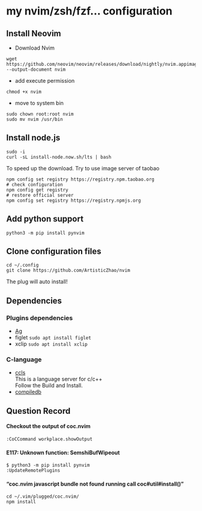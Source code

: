 # my nvim/zsh/fzf... configuration

## Install Neovim
- Download Nvim
```
wget https://github.com/neovim/neovim/releases/download/nightly/nvim.appimage --output-document nvim
```

- add execute permission
```
chmod +x nvim
```

- move to system bin
```
sudo chown root:root nvim
sudo mv nvim /usr/bin
```

## Install node.js
```
sudo -i
curl -sL install-node.now.sh/lts | bash
```

To speed up the download. Try to use image server of taobao
```
npm config set registry https://registry.npm.taobao.org
# check configuration
npm config get registry
# restore official server
npm config set registry https://registry.npmjs.org
```

## Add python support
```
python3 -m pip install pynvim
```

## Clone configuration files
```
cd ~/.config
git clone https://github.com/ArtisticZhao/nvim
```

The plug will auto install!

## Dependencies

### Plugins dependencies
- [Ag](https://github.com/ggreer/the_silver_searcher)
- figlet `sudo apt install figlet`
- xclip `sudo apt install xclip`
### C-language  

- [ccls](https://github.com/MaskRay/ccls/wiki)  
This is a language server for c/c++  
Follow the Build and Install.
- [compiledb](https://github.com/nickdiego/compiledb)

## Question Record
#### Checkout the output of coc.nvim
```
:CoCCommand workplace.showOutput
```

#### E117: Unknown function: SemshiBufWipeout
```
$ python3 -m pip install pynvim
:UpdateRemotePlugins
```
#### “coc.nvim javascript bundle not found running call coc#util#install()”
```
cd ~/.vim/plugged/coc.nvim/
npm install
```
